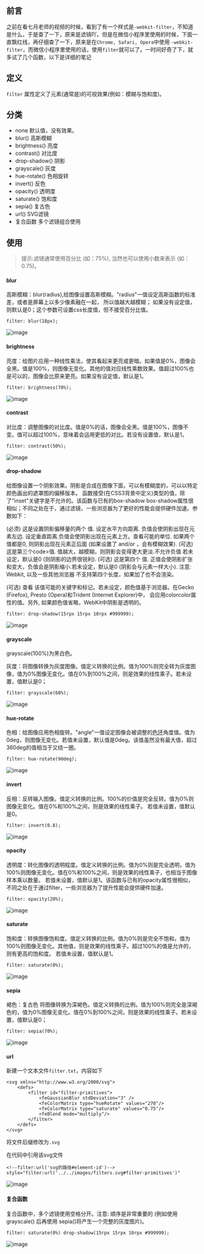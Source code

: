 ## 前言

之前在看七月老师的视频的时候，看到了有一个样式是`-webkit-filter`，不知道是什么，于是查了一下，原来是滤镜吖。但是在微信小程序里使用的时候，下面一直飘红线，再仔细查了一下，原来是在`Chrome, Safari, Opera`中使用 `-webkit-filter`，而微信小程序里使用的话，使用`filter`就可以了。一时间好奇了下，就多试了几个函数，以下是详细的笔记

## 定义

`filter` 属性定义了元素(通常是<img>)的可视效果(例如：模糊与饱和度)。

## 分类
- none 默认值，没有效果。
- blur()  高斯模糊
- brightness() 亮度
- contrast() 对比度
- drop-shadow() 阴影
- grayscale()  灰度
- hue-rotate() 色相旋转
- invert()  反色
- opacity() 透明度
- saturate()  饱和度
- sepia()  复古色
- url() SVG滤镜
- 复合函数 多个滤镜组合使用

## 使用

> 提示:滤镜通常使用百分比 (如：75%), 当然也可以使用小数来表示 (如：0.75)。

#### blur

高斯模糊：blur(radius),给图像设置高斯模糊。"radius"一值设定高斯函数的标准差，或者是屏幕上以多少像素融在一起， 所以值越大越模糊；
如果没有设定值，则默认是0；这个参数可设置css长度值，但不接受百分比值。

```
filter: blur(18px);
```

![image](https://raw.githubusercontent.com/Urwateryi/MarkDownPic/master/filter/blur.png)

#### brightness

亮度：给图片应用一种线性乘法，使其看起来更亮或更暗。如果值是0%，图像会全黑。值是100%，则图像无变化。其他的值对应线性乘数效果。值超过100%也是可以的，图像会比原来更亮。如果没有设定值，默认是1。
```
filter: brightness(70%);
```


![image](https://raw.githubusercontent.com/Urwateryi/MarkDownPic/master/filter/brightness.png)

#### contrast

对比度：调整图像的对比度。值是0%的话，图像会全黑。值是100%，图像不变。值可以超过100%，意味着会运用更低的对比。若没有设置值，默认是1。
```
filter: contrast(50%);
```


![image](https://raw.githubusercontent.com/Urwateryi/MarkDownPic/master/filter/contrast.png)

#### drop-shadow

给图像设置一个阴影效果。阴影是合成在图像下面，可以有模糊度的，可以以特定颜色画出的遮罩图的偏移版本。 函数接受<shadow>(在CSS3背景中定义)类型的值，除了"inset"关键字是不允许的。该函数与已有的box-shadow box-shadow属性很相似；不同之处在于，通过滤镜，一些浏览器为了更好的性能会提供硬件加速。<shadow>参数如下：

<offset-x> <offset-y> (必须)
这是设置阴影偏移量的两个 <length>值. <offset-x> 设定水平方向距离. 负值会使阴影出现在元素左边. <offset-y>设定垂直距离.负值会使阴影出现在元素上方。查看<length>可能的单位.
如果两个值都是0, 则阴影出现在元素正后面 (如果设置了 <blur-radius> and/or <spread-radius>，会有模糊效果).
<blur-radius> (可选)
这是第三个code><length>值. 值越大，越模糊，则阴影会变得更大更淡.不允许负值 若未设定，默认是0 (则阴影的边界很锐利).
<spread-radius> (可选)
这是第四个 <length>值. 正值会使阴影扩张和变大，负值会是阴影缩小.若未设定，默认是0 (阴影会与元素一样大小). 
注意: Webkit, 以及一些其他浏览器 不支持第四个长度，如果加了也不会渲染。

<color> (可选)
查看 <color>该值可能的关键字和标记。若未设定，颜色值基于浏览器。在Gecko (Firefox), Presto (Opera)和Trident (Internet Explorer)中， 会应用colorcolor属性的值。另外, 如果颜色值省略，WebKit中阴影是透明的。

```
filter: drop-shadow(15rpx 15rpx 10rpx #999999);
```


![image](https://raw.githubusercontent.com/Urwateryi/MarkDownPic/master/filter/drop-shadow.png)

#### grayscale

grayscale(100%)为黑白色。

灰度：将图像转换为灰度图像。值定义转换的比例。值为100%则完全转为灰度图像，值为0%图像无变化。值在0%到100%之间，则是效果的线性乘子。若未设置，值默认是0；


```
filter: grayscale(60%);
```


![image](https://raw.githubusercontent.com/Urwateryi/MarkDownPic/master/filter/grayscale.png)

#### hue-rotate
色相：给图像应用色相旋转。"angle"一值设定图像会被调整的[色环](https://baike.baidu.com/item/%E8%89%B2%E7%9B%B8%E7%8E%AF/6472068?fr=aladdin )角度值。值为0deg，则图像无变化。若值未设置，默认值是0deg。该值虽然没有最大值，超过360deg的值相当于又绕一圈。

```
filter: hue-rotate(90deg);
```


![image](https://raw.githubusercontent.com/Urwateryi/MarkDownPic/master/filter/hue-rotate.png)

#### invert
反相：反转输入图像。值定义转换的比例。100%的价值是完全反转。值为0%则图像无变化。值在0%和100%之间，则是效果的线性乘子。 若值未设置，值默认是0。

```
filter: invert(0.8);
```


![image](https://raw.githubusercontent.com/Urwateryi/MarkDownPic/master/filter/invert.png)

#### opacity
透明度：转化图像的透明程度。值定义转换的比例。值为0%则是完全透明，值为100%则图像无变化。值在0%和100%之间，则是效果的线性乘子，也相当于图像样本乘以数量。 若值未设置，值默认是1。该函数与已有的opacity属性很相似，不同之处在于通过filter，一些浏览器为了提升性能会提供硬件加速。

```
filter: opacity(20%);
```


![image](https://raw.githubusercontent.com/Urwateryi/MarkDownPic/master/filter/opacity.png)

#### saturate

饱和度：转换图像饱和度。值定义转换的比例。值为0%则是完全不饱和，值为100%则图像无变化。其他值，则是效果的线性乘子。超过100%的值是允许的，则有更高的饱和度。 若值未设置，值默认是1。
```
filter: saturate(0%);
```


![image](https://raw.githubusercontent.com/Urwateryi/MarkDownPic/master/filter/saturate.png)

#### sepia

 褐色：复古色 将图像转换为深褐色。值定义转换的比例。值为100%则完全是深褐色的，值为0%图像无变化。值在0%到100%之间，则是效果的线性乘子。若未设置，值默认是0；
```
filter: sepia(70%);
```

![image](https://raw.githubusercontent.com/Urwateryi/MarkDownPic/master/filter/sepia.png)

#### url

新建一个文本文件`filter.txt`，内容如下

```
<svg xmlns="http://www.w3.org/2000/svg"> 
	<defs> 
		<filter id="filter-primitives"> 
			<feGaussianBlur stdDeviation="3" /> 
			<feColorMatrix type="hueRotate" values="270"/> 
			<feColorMatrix type="saturate" values="0.75"/> 
			<feBlend mode="multiply"/> 
		</filter> 
	</defs> 
</svg>
```
将文件后缀修改为`.svg`

在代码中引用该svg文件

```
<!--filter:url('svg的路径#element-id')-->
style="filter:url('../../images/filters.svg#filter-primitives')"
```

![image](https://raw.githubusercontent.com/Urwateryi/MarkDownPic/master/filter/SVG滤镜.png)

#### 复合函数

复合函数中，多个滤镜使用空格分开。注意: 顺序是非常重要的 (例如使用 grayscale() 后再使用 sepia()将产生一个完整的灰度图片)。


```
filter: saturate(0%) drop-shadow(15rpx 15rpx 10rpx #999999);
```


![image](https://raw.githubusercontent.com/Urwateryi/MarkDownPic/master/filter/%E5%A4%8D%E5%90%88%E5%87%BD%E6%95%B0.png)
